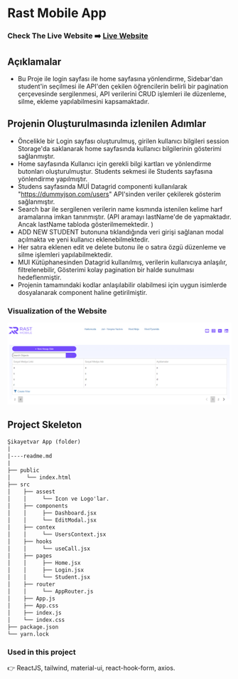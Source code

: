 # Rast Mobile App

### Check The Live Website ➡️ [Live Website](https://sekunev-sikayetvar.netlify.app/)

## Açıklamalar

- Bu Proje ile login sayfası ile home sayfasına yönlendirme, Sidebar'dan student'in seçilmesi ile API'den çekilen öğrencilerin belirli bir pagination çerçevesinde sergilenmesi, API verilerini CRUD işlemleri ile düzenleme, silme, ekleme yapılabilmesini kapsamaktadır.

## Projenin Oluşturulmasında izlenilen Adımlar

- Öncelikle bir Login sayfası oluşturulmuş, girilen kullanıcı bilgileri session Storage'da saklanarak home sayfasında kullanıcı bilgilerinin gösterimi sağlanmıştır.
- Home sayfasında Kullanıcı için gerekli bilgi kartları ve yönlendirme butonları oluşturulmuştur. Students sekmesi ile Students sayfasına yönlendirme yapılmıştır.
- Studens sayfasında MUİ Datagrid componenti kullanılarak "https://dummyjson.com/users" API'sinden veriler çekilerek gösterim sağlanmıştır.
- Search bar ile sergilenen verilerin name kısmında istenilen kelime harf aramalarına imkan tanınmıştır. (API aramayı lastName'de de yapmaktadır. Ancak lastName tabloda gösterilmemektedir. )
- ADD NEW STUDENT butonuna tıklandığında veri girişi sağlanan modal açılmakta ve yeni kullanıcı eklenebilmektedir.
- Her satıra eklenen edit ve delete butonu ile o satıra özgü düzenleme ve silme işlemleri yapılabilmektedir.
- MUI Kütüphanesinden Datagrid kullanılmış, verilerin kullanıcıya anlaşılır, filtrelenebilir, Gösterimi kolay pagination bir halde sunulması hedeflenmiştir.
- Projenin tamamındaki kodlar anlaşılabilir olabilmesi için uygun isimlerde dosyalanarak component haline getirilmiştir.

### Visualization of the Website

![image](https://github.com/Sekunev/dataGridApp/blob/main/src/assest/Projectimage.png)

## Project Skeleton

```
Şikayetvar App (folder)
|
|----readme.md
|
├── public
│     └── index.html
├── src
│    ├── assest
│    │     └── Icon ve Logo'lar.
│    ├── components
│    │     ├── Dashboard.jsx
│    │     └── EditModal.jsx
│    ├── contex
│    │     └── UsersContext.jsx
│    ├── hooks
│    │     └── useCall.jsx
│    ├── pages
│    │     ├── Home.jsx
│    │     ├── Login.jsx
│    │     └── Student.jsx
│    ├── router
│    │     └── AppRouter.js
│    ├── App.js
│    ├── App.css
│    ├── index.js
│    └── index.css
├── package.json
└── yarn.lock
```

### Used in this project

👉 ReactJS, tailwind, material-ui, react-hook-form, axios.

